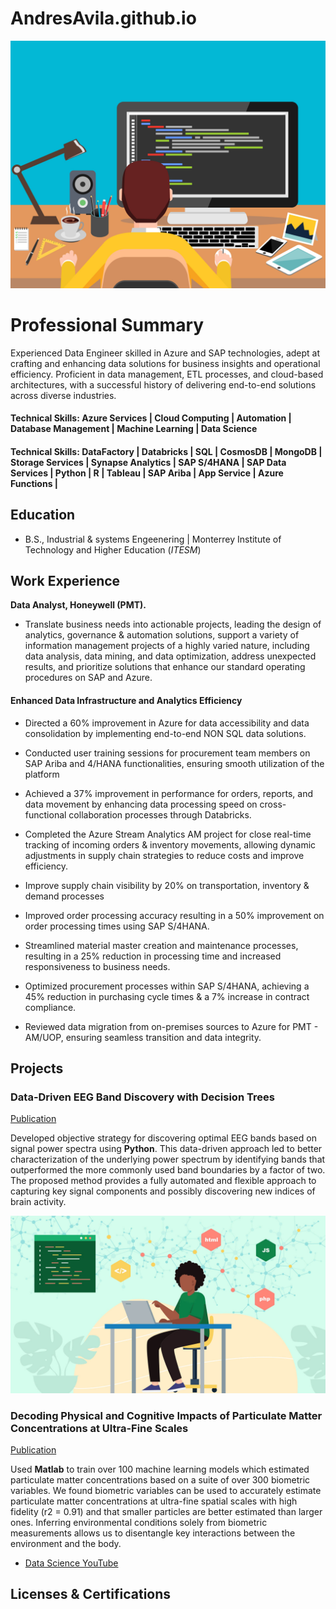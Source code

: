 # AndresAvila.github.io
![Data Scientist](assets/programming.jpg)

# Professional Summary
Experienced Data Engineer skilled in Azure and SAP technologies, adept at crafting and enhancing data solutions for business insights and operational efficiency. Proficient in data management, ETL processes, and cloud-based architectures, with a successful history of delivering end-to-end solutions across diverse industries.

#### Technical Skills: Azure Services | Cloud Computing | Automation | Database Management | Machine Learning  | Data Science
#### Technical Skills: DataFactory | Databricks | SQL | CosmosDB | MongoDB | Storage Services | Synapse Analytics | SAP S/4HANA | SAP Data Services | Python | R | Tableau | SAP Ariba | App Service | Azure Functions |

## Education	        		
- B.S., Industrial & systems Engeenering | Monterrey Institute of Technology and Higher Education (_ITESM_)

## Work Experience

**Data Analyst, Honeywell (PMT).**
- Translate business needs into actionable projects, leading the design of analytics, governance & automation solutions, support a variety of information management projects of a highly varied nature, including data analysis, data mining, and data optimization, address unexpected results, and prioritize solutions that enhance our standard operating procedures on SAP and Azure.

#### Enhanced Data Infrastructure and Analytics Efficiency
- Directed a 60% improvement in Azure for data accessibility and data consolidation by implementing end-to-end NON SQL data solutions.
- Conducted user training sessions for procurement team members on SAP Ariba and 4/HANA functionalities, ensuring smooth utilization of the platform
- Achieved a 37% improvement in performance for orders, reports, and data movement by enhancing data processing speed on cross-functional collaboration processes through Databricks.
- Completed the Azure Stream Analytics AM project for close real-time tracking of incoming orders & inventory movements, allowing dynamic adjustments in supply chain strategies to reduce costs and improve efficiency. 


- Improve supply chain visibility by 20% on transportation, inventory & demand processes
- Improved order processing accuracy resulting in a 50% improvement on order processing times using SAP S/4HANA.
- Streamlined material master creation and maintenance processes, resulting in a 25% reduction in processing time and increased responsiveness to business needs.
- Optimized procurement processes within SAP S/4HANA, achieving a 45% reduction in purchasing cycle times & a 7% increase in contract compliance.
- Reviewed data migration from on-premises sources to Azure for PMT - AM/UOP, ensuring seamless transition and data integrity.

## Projects
### Data-Driven EEG Band Discovery with Decision Trees
[Publication](https://www.mdpi.com/1424-8220/22/8/3048)

Developed objective strategy for discovering optimal EEG bands based on signal power spectra using **Python**. This data-driven approach led to better characterization of the underlying power spectrum by identifying bands that outperformed the more commonly used band boundaries by a factor of two. The proposed method provides a fully automated and flexible approach to capturing key signal components and possibly discovering new indices of brain activity.

![EEG Band Discovery](/assets/feature.jpg)

### Decoding Physical and Cognitive Impacts of Particulate Matter Concentrations at Ultra-Fine Scales
[Publication](https://www.mdpi.com/1424-8220/22/11/4240)

Used **Matlab** to train over 100 machine learning models which estimated particulate matter concentrations based on a suite of over 300 biometric variables. We found biometric variables can be used to accurately estimate particulate matter concentrations at ultra-fine spatial scales with high fidelity (r2 = 0.91) and that smaller particles are better estimated than larger ones. Inferring environmental conditions solely from biometric measurements allows us to disentangle key interactions between the environment and the body.

- [Data Science YouTube](https://www.youtube.com/channel/UCa9gErQ9AE5jT2DZLjXBIdA)

## Licenses & Certifications  
